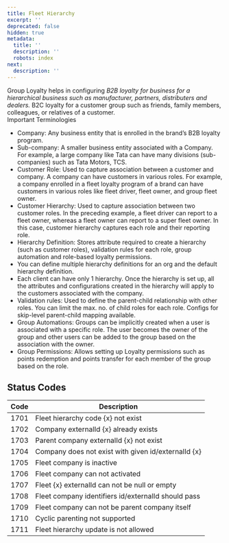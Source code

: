 ```yaml
---
title: Fleet Hierarchy
excerpt: ''
deprecated: false
hidden: true
metadata:
  title: ''
  description: ''
  robots: index
next:
  description: ''
---
```

Group Loyalty helps in configuring *B2B loyalty for business for a hierarchical business such as manufacturer, partners, distributers and dealers.* B2C loyalty for a customer group such as friends, family members, colleagues, or relatives of a customer.\
Important Terminologies

* Company: Any business entity that is enrolled in the brand’s B2B loyalty program.
* Sub-company: A smaller business entity associated with a Company. For example, a large company like Tata can have many divisions (sub-companies) such as Tata Motors, TCS.
* Customer Role: Used to capture association between a customer and company. A company can have customers in various roles. For example, a company enrolled in a fleet loyalty program of a brand can have customers in various roles like fleet driver, fleet owner, and group fleet owner.
* Customer Hierarchy: Used to capture association between two customer roles. In the preceding example, a fleet driver can report to a fleet owner, whereas a fleet owner can report to a super fleet owner. In this case, customer hierarchy captures each role and their reporting role.
* Hierarchy Definition: Stores attribute required to create a hierarchy (such as customer roles), validation rules for each role, group automation and role-based loyalty permissions.
* You can define multiple hierarchy definitions for an org and the default hierarchy definition.
* Each client can have only 1 hierarchy. Once the hierarchy is set up, all the attributes and configurations created in the hierarchy will apply to the customers associated with the company.
* Validation rules: Used to define the parent-child relationship with other roles. You can limit the max. no. of child roles for each role. Configs for skip-level parent-child mapping available.
* Group Automations: Groups can be implicitly created when a user is associated with a specific role. The user becomes the owner of the group and other users can be added to the group based on the association with the owner.
* Group Permissions: Allows setting up Loyalty permissions such as points redemption and points transfer for each member of the group based on the role.

## Status Codes

| Code | Description                                          |
| ---- | ---------------------------------------------------- |
| 1701 | Fleet hierarchy code \{x} not exist                  |
| 1702 | Company externalId \{x} already exists               |
| 1703 | Parent company externalId \{x} not exist             |
| 1704 | Company does not exist with given id/externalId \{x} |
| 1705 | Fleet company is inactive                            |
| 1706 | Fleet company can not activated                      |
| 1707 | Fleet \{x} externalId can not be null or empty       |
| 1708 | Fleet company identifiers id/externalId should pass  |
| 1709 | Fleet company can not be parent company itself       |
| 1710 | Cyclic parenting not supported                       |
| 1711 | Fleet hierarchy update is not allowed                |
